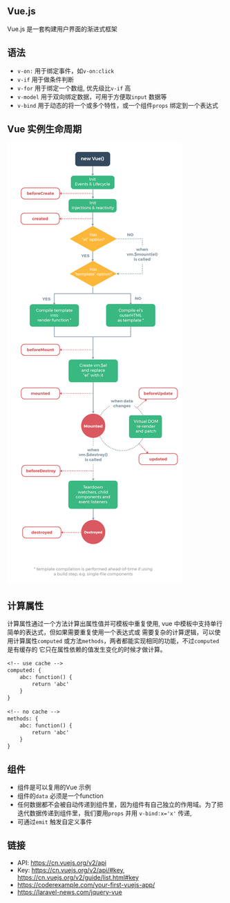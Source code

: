 ## Vue.js

Vue.js 是一套构建用户界面的渐进式框架

## 语法

- `v-on:` 用于绑定事件，如`v-on:click`
- `v-if` 用于做条件判断
- `v-for` 用于绑定一个数组, 优先级比`v-if` 高
- `v-model` 用于双向绑定数据，可用于方便取`input` 数据等
- `v-bind` 用于动态的将一个或多个特性，或一个组件`props` 绑定到一个表达式


## Vue 实例生命周期
![vue-lifecycle](../assets/vue-lifecycle.png)

## 计算属性

计算属性通过一个方法计算出属性值并可模板中重复使用, vue 中模板中支持单行简单的表达式，但如果需要重复使用一个表达式或
需要复杂的计算逻辑，可以使用计算属性`computed` 或方法`methods`，两者都能实现相同的功能，不过`computed` 是有缓存的
它只在属性依赖的值发生变化的时候才做计算。

```
<!-- use cache -->
computed: {
    abc: function() {
        return 'abc'
    }
}

<!-- no cache -->
methods: {
    abc: function() {
        return 'abc'
    }
}
```

## 组件
- 组件是可以复用的Vue 示例
- 组件的`data` 必须是一个function
- 任何数据都不会被自动传递到组件里，因为组件有自己独立的作用域。为了把迭代数据传递到组件里，我们要用`props` 并用
`v-bind:x='x'` 传递,
- 可通过`emit` 触发自定义事件


## 链接

- API: https://cn.vuejs.org/v2/api
- Key: https://cn.vuejs.org/v2/api/#key, https://cn.vuejs.org/v2/guide/list.html#key
- https://coderexample.com/your-first-vuejs-app/
- https://laravel-news.com/jquery-vue
